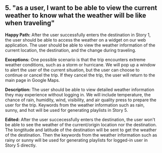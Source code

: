 ## 5. "as a user, I want to be able to view the current weather to know what the weather will be like when traveling"

**Happy Path:** After the user successfully enters the destination in Story 1, the user should be able to access the weather on a widget on our web application. The user should be able to view the weather information of the current location, the destination, and the change during traveling. 

**Exceptions:** One possible scenario is that the trip encounters extreme weather conditions, such as a storm or hurricane. We will pop up a window to alert the user of the current situation, but the user can choose to continue or cancel the trip. If they cancel the trip, the user will return to the main page in Google Maps.

**Description:** The user should be able to view detailed weather information they may experience without logging in. We will include temperature, the chance of rain, humidity, wind, visibility, and air quality press to prepare the user for the trip. Keywords from the weather information such as rain, sunny, and hot will be used for generating playlists in Story 5. 

**Edited:** After the user succecessfully enters the destination, the user won't be able to see the weather of the current/origin location nor the destination. The longtitude and latitude of the destination will be sent to get the weather of the destination. Then the keywords from the weather information such as rainy or sunny will be used for generating playlists for logged-in user in Story 5 directly. 
